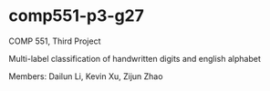 # comp551-p3-g27

COMP 551, Third Project

Multi-label classification of handwritten digits and english alphabet

Members: Dailun Li, Kevin Xu, Zijun Zhao

